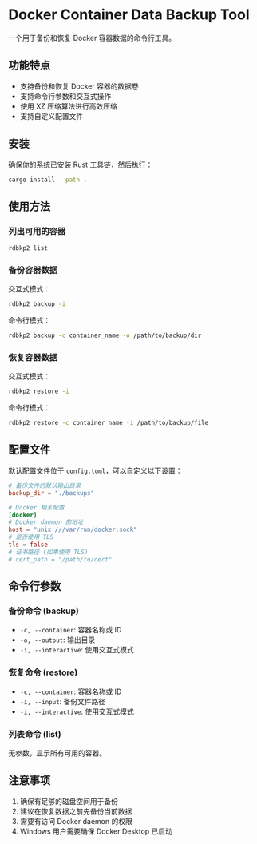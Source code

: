 # Docker Container Data Backup Tool

一个用于备份和恢复 Docker 容器数据的命令行工具。

## 功能特点

- 支持备份和恢复 Docker 容器的数据卷
- 支持命令行参数和交互式操作
- 使用 XZ 压缩算法进行高效压缩
- 支持自定义配置文件

## 安装

确保你的系统已安装 Rust 工具链，然后执行：

```bash
cargo install --path .
```

## 使用方法

### 列出可用的容器

```bash
rdbkp2 list
```

### 备份容器数据

交互式模式：
```bash
rdbkp2 backup -i
```

命令行模式：
```bash
rdbkp2 backup -c container_name -o /path/to/backup/dir
```

### 恢复容器数据

交互式模式：
```bash
rdbkp2 restore -i
```

命令行模式：
```bash
rdbkp2 restore -c container_name -i /path/to/backup/file
```

## 配置文件

默认配置文件位于 `config.toml`，可以自定义以下设置：

```toml
# 备份文件的默认输出目录
backup_dir = "./backups"

# Docker 相关配置
[docker]
# Docker daemon 的地址
host = "unix:///var/run/docker.sock"
# 是否使用 TLS
tls = false
# 证书路径 (如果使用 TLS)
# cert_path = "/path/to/cert"
```

## 命令行参数

### 备份命令 (backup)

- `-c, --container`: 容器名称或 ID
- `-o, --output`: 输出目录
- `-i, --interactive`: 使用交互式模式

### 恢复命令 (restore)

- `-c, --container`: 容器名称或 ID
- `-i, --input`: 备份文件路径
- `-i, --interactive`: 使用交互式模式

### 列表命令 (list)

无参数，显示所有可用的容器。

## 注意事项

1. 确保有足够的磁盘空间用于备份
2. 建议在恢复数据之前先备份当前数据
3. 需要有访问 Docker daemon 的权限
4. Windows 用户需要确保 Docker Desktop 已启动 